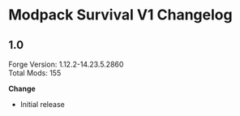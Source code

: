 # Modpack Survival V1 Changelog

## 1.0

Forge Version: 1.12.2-14.23.5.2860  
Total Mods: 155

**Change**

- Initial release
